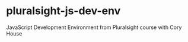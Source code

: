 # pluralsight-js-dev-env
JavaScript Development Environment from Pluralsight course with Cory House
